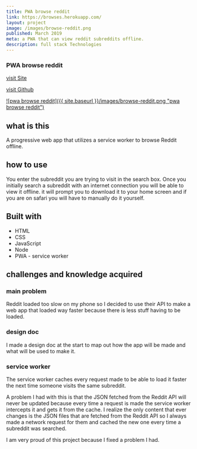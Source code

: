 ```yaml
---
title: PWA browse reddit
link: https://browses.herokuapp.com/
layout: project
image: /images/browse-reddit.png
published: March 2019
meta: a PWA that can view reddit subreddits offline.
description: full stack Technologies
---
```




### PWA browse reddit

<p class="project__intro">
 <a href="https://browses.herokuapp.com/">visit Site</a>
</p>
<p class="project__intro">
 <a href="https://github.com/colorlessenergy/pwa-browse-reddit">visit Github</a>
</p>


<a href="https://browses.herokuapp.com/">
   ![pwa browse reddit]({{ site.baseurl }}/images/browse-reddit.png "pwa browse reddit")
</a>


## what is this

A progressive web app that utilizes a service worker to browse Reddit offline.

## how to use

You enter the subreddit you are trying to visit in the search box. Once you initially search a subreddit with an internet connection you will be able to view it offline. it will prompt you to download it to your home screen and if you are on safari you will have to manually do it yourself.


## Built with

* HTML
* CSS
* JavaScript
* Node
* PWA - service worker



## challenges and knowledge acquired


### main problem

Reddit loaded too slow on my phone so I decided to use their API to make a web app that loaded way faster because there is less stuff having to be loaded.

### design doc

I made a design doc at the start to map out how the app will be made and what will be used to make it.

### service worker

The service worker caches every request made to be able to load it faster the next time someone visits the same subreddit.

A problem I had with this is that the JSON fetched from the Reddit API will never be updated because every time a request is made the service worker intercepts it and gets it from the cache. I realize the only content that ever changes is the JSON files that are fetched from the Reddit API so I always made a network request for them and cached the new one every time a subreddit was searched.

I am very proud of this project because I fixed a problem I had.